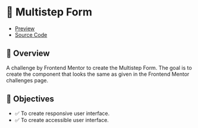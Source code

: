 # 🚀 Multistep Form

- [Preview](https://arsalanansariofficial.github.io/multi-step-form)
- [Source Code](https://github.com/arsalanansariofficial/multi-step-form.git)

## 📌 Overview

A challenge by Frontend Mentor to create the Multistep Form. The goal is to create the component that looks the same as given in the Frontend Mentor challenges page.

## 🎯 Objectives

- ✅ To create responsive user interface.
- ✅ To create accessible user interface.
